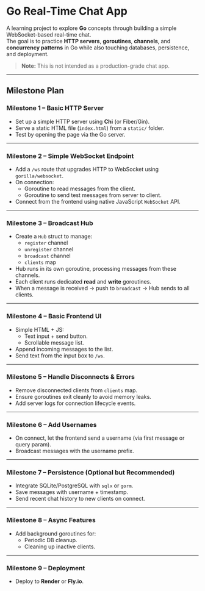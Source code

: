 # Go Real-Time Chat App

A learning project to explore **Go** concepts through building a simple WebSocket-based real-time chat.  
The goal is to practice **HTTP servers**, **goroutines**, **channels**, and **concurrency patterns** in Go while also touching databases, persistence, and deployment.

> **Note:** This is not intended as a production-grade chat app.  

---

## Milestone Plan

### **Milestone 1 – Basic HTTP Server**
- Set up a simple HTTP server using **Chi** (or Fiber/Gin).
- Serve a static HTML file (`index.html`) from a `static/` folder.
- Test by opening the page via the Go server.

---

### **Milestone 2 – Simple WebSocket Endpoint**
- Add a `/ws` route that upgrades HTTP to WebSocket using `gorilla/websocket`.
- On connection:
  - Goroutine to read messages from the client.
  - Goroutine to send test messages from server to client.
- Connect from the frontend using native JavaScript `WebSocket` API.

---

### **Milestone 3 – Broadcast Hub**
- Create a `Hub` struct to manage:
  - `register` channel
  - `unregister` channel
  - `broadcast` channel
  - `clients` map
- Hub runs in its own goroutine, processing messages from these channels.
- Each client runs dedicated **read** and **write** goroutines.
- When a message is received → push to `broadcast` → Hub sends to all clients.

---

### **Milestone 4 – Basic Frontend UI**
- Simple HTML + JS:
  - Text input + send button.
  - Scrollable message list.
- Append incoming messages to the list.
- Send text from the input box to `/ws`.

---

### **Milestone 5 – Handle Disconnects & Errors**
- Remove disconnected clients from `clients` map.
- Ensure goroutines exit cleanly to avoid memory leaks.
- Add server logs for connection lifecycle events.

---

### **Milestone 6 – Add Usernames**
- On connect, let the frontend send a username (via first message or query param).
- Broadcast messages with the username prefix.

---

### **Milestone 7 – Persistence (Optional but Recommended)**
- Integrate SQLite/PostgreSQL with `sqlx` or `gorm`.
- Save messages with username + timestamp.
- Send recent chat history to new clients on connect.

---

### **Milestone 8 – Async Features**
- Add background goroutines for:
  - Periodic DB cleanup.
  - Cleaning up inactive clients.

---

### **Milestone 9 – Deployment**
- Deploy to **Render** or **Fly.io**.

